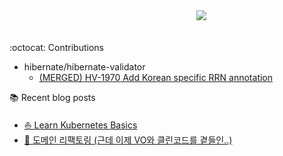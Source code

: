 <div align='center'>
ㅤ ㅤ ㅤㅤㅤㅤㅤㅤ<img src='https://github-profile-trophy.vercel.app/?username=ing9990&theme=darkhub&rank=SECRET,SSS,SS,S,AAA,AA,A,B,BB'>
</div>
<br/>

:octocat: Contributions

- hibernate/hibernate-validator
    - [(MERGED) HV-1970 Add Korean specific RRN annotation](https://github.com/hibernate/hibernate-validator/pull/1338)

:books: Recent blog posts

- [⛵ Learn Kubernetes Basics](https://www.ing9990.xyz/contents/tech/kubernetes)
- [🧹 도메인 리팩토링 (근데 이제 VO와 클린코드를 곁들인..)](https://www.ing9990.xyz/51c1b8f2-2cad-42e8-845f-604841f31d60)
